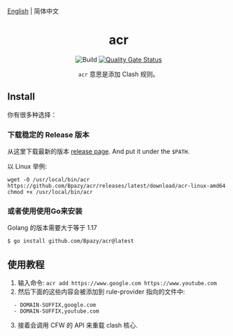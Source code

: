 [English](./README.md) | 简体中文
<h1 align="center">acr</h1>

<div align="center">

![Build](https://github.com/Bpazy/acr/workflows/Build/badge.svg)
[![Quality Gate Status](https://sonarcloud.io/api/project_badges/measure?project=Bpazy_acr&metric=alert_status)](https://sonarcloud.io/dashboard?id=Bpazy_acr)

`acr` 意思是添加 Clash 规则。
</div>

## Install
你有很多种选择：

### 下载稳定的 Release 版本
从这里下载最新的版本 [release page](https://github.com/Bpazy/acr/releases). And put it under the `$PATH`.

以 Linux 举例:
```shell
wget -O /usr/local/bin/acr https://github.com/Bpazy/acr/releases/latest/download/acr-linux-amd64
chmod +x /usr/local/bin/acr
```

### 或者使用使用Go来安装
Golang 的版本需要大于等于 1.17
```shell
$ go install github.com/Bpazy/acr@latest
```

## 使用教程
1. 输入命令: `acr add https://www.google.com https://www.youtube.com`
2. 然后下面的这些内容会被添加到 rule-provider 指向的文件中:
```
  - DOMAIN-SUFFIX,google.com
  - DOMAIN-SUFFIX,youtube.com
```
3. 接着会调用 CFW 的 API 来重载 clash 核心.
